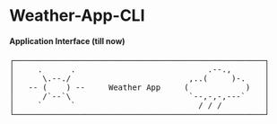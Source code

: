 # Weather-App-CLI

#### Application Interface (till now)
<pre>
┌─────────────────────────────────────────────────────┐
│     .      .                            .--.,       │
│      \.--./                         ,..(     )-.    │
│   -- (    ) --     Weather App     (            )   │
│      /`--`\                         `--,-,-,---`    │
│     `      `                          / / /         │
└─────────────────────────────────────────────────────┘
</pre>
